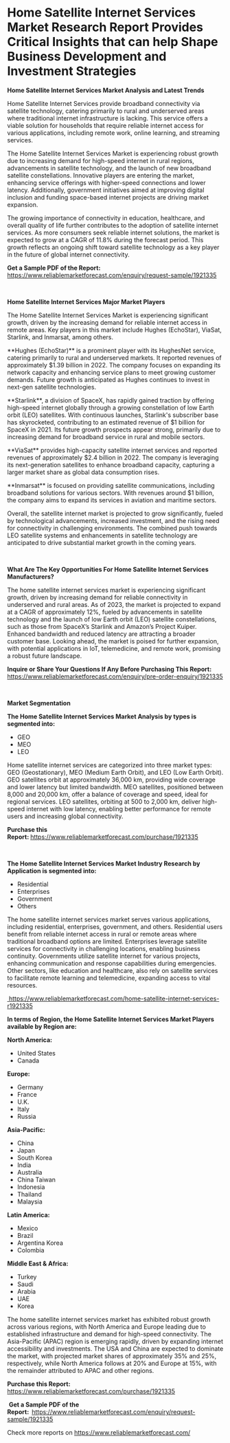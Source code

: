 <p><h1>Home Satellite Internet Services Market Research Report Provides Critical Insights that can help Shape Business Development and Investment Strategies</h1></p><p><strong>Home Satellite Internet Services Market Analysis and Latest Trends</strong></p>
<p><p>Home Satellite Internet Services provide broadband connectivity via satellite technology, catering primarily to rural and underserved areas where traditional internet infrastructure is lacking. This service offers a viable solution for households that require reliable internet access for various applications, including remote work, online learning, and streaming services. </p><p>The Home Satellite Internet Services Market is experiencing robust growth due to increasing demand for high-speed internet in rural regions, advancements in satellite technology, and the launch of new broadband satellite constellations. Innovative players are entering the market, enhancing service offerings with higher-speed connections and lower latency. Additionally, government initiatives aimed at improving digital inclusion and funding space-based internet projects are driving market expansion.</p><p>The growing importance of connectivity in education, healthcare, and overall quality of life further contributes to the adoption of satellite internet services. As more consumers seek reliable internet solutions, the market is expected to grow at a CAGR of 11.8% during the forecast period. This growth reflects an ongoing shift toward satellite technology as a key player in the future of global internet connectivity.</p></p>
<p><strong>Get a Sample PDF of the Report:&nbsp;</strong> <a href="https://www.reliablemarketforecast.com/enquiry/request-sample/1921335?utm_campaign=3200&utm_medium=2&utm_source=Github&utm_content=ia&utm_term=08042025&utm_id=home-satellite-internet-services">https://www.reliablemarketforecast.com/enquiry/request-sample/1921335</a></p>
<p>&nbsp;</p>
<p><strong>Home Satellite Internet Services Major Market Players</strong></p>
<p><p>The Home Satellite Internet Services Market is experiencing significant growth, driven by the increasing demand for reliable internet access in remote areas. Key players in this market include Hughes (EchoStar), ViaSat, Starlink, and Inmarsat, among others. </p><p>**Hughes (EchoStar)** is a prominent player with its HughesNet service, catering primarily to rural and underserved markets. It reported revenues of approximately $1.39 billion in 2022. The company focuses on expanding its network capacity and enhancing service plans to meet growing customer demands. Future growth is anticipated as Hughes continues to invest in next-gen satellite technologies.</p><p>**Starlink**, a division of SpaceX, has rapidly gained traction by offering high-speed internet globally through a growing constellation of low Earth orbit (LEO) satellites. With continuous launches, Starlink's subscriber base has skyrocketed, contributing to an estimated revenue of $1 billion for SpaceX in 2021. Its future growth prospects appear strong, primarily due to increasing demand for broadband service in rural and mobile sectors.</p><p>**ViaSat** provides high-capacity satellite internet services and reported revenues of approximately $2.4 billion in 2022. The company is leveraging its next-generation satellites to enhance broadband capacity, capturing a larger market share as global data consumption rises.</p><p>**Inmarsat** is focused on providing satellite communications, including broadband solutions for various sectors. With revenues around $1 billion, the company aims to expand its services in aviation and maritime sectors.</p><p>Overall, the satellite internet market is projected to grow significantly, fueled by technological advancements, increased investment, and the rising need for connectivity in challenging environments. The combined push towards LEO satellite systems and enhancements in satellite technology are anticipated to drive substantial market growth in the coming years.</p></p>
<p>&nbsp;</p>
<p><strong>What Are The Key Opportunities For Home Satellite Internet Services Manufacturers?</strong></p>
<p><p>The home satellite internet services market is experiencing significant growth, driven by increasing demand for reliable connectivity in underserved and rural areas. As of 2023, the market is projected to expand at a CAGR of approximately 12%, fueled by advancements in satellite technology and the launch of low Earth orbit (LEO) satellite constellations, such as those from SpaceX’s Starlink and Amazon’s Project Kuiper. Enhanced bandwidth and reduced latency are attracting a broader customer base. Looking ahead, the market is poised for further expansion, with potential applications in IoT, telemedicine, and remote work, promising a robust future landscape.</p></p>
<p><strong>Inquire or Share Your Questions If Any Before Purchasing This Report:</strong> <a href="https://www.reliablemarketforecast.com/enquiry/pre-order-enquiry/1921335?utm_campaign=3200&utm_medium=2&utm_source=Github&utm_content=ia&utm_term=08042025&utm_id=home-satellite-internet-services">https://www.reliablemarketforecast.com/enquiry/pre-order-enquiry/1921335</a></p>
<p>&nbsp;</p>
<p><strong>Market Segmentation</strong></p>
<p><strong>The Home Satellite Internet Services Market Analysis by types is segmented into:</strong></p>
<p><ul><li>GEO</li><li>MEO</li><li>LEO</li></ul></p>
<p><p>Home satellite internet services are categorized into three market types: GEO (Geostationary), MEO (Medium Earth Orbit), and LEO (Low Earth Orbit). GEO satellites orbit at approximately 36,000 km, providing wide coverage and lower latency but limited bandwidth. MEO satellites, positioned between 8,000 and 20,000 km, offer a balance of coverage and speed, ideal for regional services. LEO satellites, orbiting at 500 to 2,000 km, deliver high-speed internet with low latency, enabling better performance for remote users and increasing global connectivity.</p></p>
<p><strong>Purchase this Report:&nbsp;</strong><a href="https://www.reliablemarketforecast.com/purchase/1921335?utm_campaign=3200&utm_medium=2&utm_source=Github&utm_content=ia&utm_term=08042025&utm_id=home-satellite-internet-services">https://www.reliablemarketforecast.com/purchase/1921335</a></p>
<p>&nbsp;</p>
<p><strong>The Home Satellite Internet Services Market Industry Research by Application is segmented into:</strong></p>
<p><ul><li>Residential</li><li>Enterprises</li><li>Government</li><li>Others</li></ul></p>
<p><p>The home satellite internet services market serves various applications, including residential, enterprises, government, and others. Residential users benefit from reliable internet access in rural or remote areas where traditional broadband options are limited. Enterprises leverage satellite services for connectivity in challenging locations, enabling business continuity. Governments utilize satellite internet for various projects, enhancing communication and response capabilities during emergencies. Other sectors, like education and healthcare, also rely on satellite services to facilitate remote learning and telemedicine, expanding access to vital resources.</p></p>
<p><a href="https://www.reliablemarketforecast.com/home-satellite-internet-services-r1921335?utm_campaign=3200&utm_medium=2&utm_source=Github&utm_content=ia&utm_term=08042025&utm_id=home-satellite-internet-services">&nbsp;https://www.reliablemarketforecast.com/home-satellite-internet-services-r1921335</a></p>
<p><strong>In terms of Region, the Home Satellite Internet Services Market Players available by Region are:</strong></p>
<p>
    <p> <strong> North America: </strong>
        <ul>
            <li>United States</li>
            <li>Canada</li>
        </ul>
        </p> 
    <p> <strong> Europe: </strong>
        <ul>
            <li>Germany</li>
            <li>France</li>
            <li>U.K.</li>
            <li>Italy</li>
            <li>Russia</li>
        </ul>
        </p> 
    <p> <strong> Asia-Pacific: </strong>
        <ul>
            <li>China</li>
            <li>Japan</li>
            <li>South Korea</li>
            <li>India</li>
            <li>Australia</li>
            <li>China Taiwan</li>
            <li>Indonesia</li>
            <li>Thailand</li>
            <li>Malaysia</li>
        </ul>
        </p> 
    <p> <strong> Latin America: </strong>
        <ul>
            <li>Mexico</li>
            <li>Brazil</li>
            <li>Argentina Korea</li>
            <li>Colombia</li>
        </ul>
        </p> 
    <p> <strong> Middle East & Africa: </strong>
        <ul>
            <li>Turkey</li>
            <li>Saudi</li>
            <li>Arabia</li>
            <li>UAE</li>
            <li>Korea</li>
        </ul>
    </p>
    </p>
<p><p>The home satellite internet services market has exhibited robust growth across various regions, with North America and Europe leading due to established infrastructure and demand for high-speed connectivity. The Asia-Pacific (APAC) region is emerging rapidly, driven by expanding internet accessibility and investments. The USA and China are expected to dominate the market, with projected market shares of approximately 35% and 25%, respectively, while North America follows at 20% and Europe at 15%, with the remainder attributed to APAC and other regions.</p></p>
<p><strong>Purchase this Report: </strong><a href="https://www.reliablemarketforecast.com/purchase/1921335?utm_campaign=3200&utm_medium=2&utm_source=Github&utm_content=ia&utm_term=08042025&utm_id=home-satellite-internet-services">https://www.reliablemarketforecast.com/purchase/1921335</a></p>
<p>&nbsp;<strong>Get a Sample PDF of the Report:&nbsp;&nbsp;</strong><a href="https://www.reliablemarketforecast.com/enquiry/request-sample/1921335?utm_campaign=3200&utm_medium=2&utm_source=Github&utm_content=ia&utm_term=08042025&utm_id=home-satellite-internet-services">https://www.reliablemarketforecast.com/enquiry/request-sample/1921335</a></p>
<p><strong></strong></p>
<p>Check more reports on <a href="https://www.reliablemarketforecast.com/?utm_campaign=3200&utm_medium=2&utm_source=Github&utm_content=ia&utm_term=08042025&utm_id=home-satellite-internet-services">https://www.reliablemarketforecast.com/</a></p>